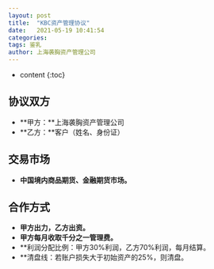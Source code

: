 ```yaml
---
layout: post
title:  "KBC资产管理协议"
date:   2021-05-19 10:41:54
categories: 
tags: 鉴乳
author: 上海袭胸资产管理公司
---
```


* content
{:toc}

## 协议双方
* **甲方：**上海袭胸资产管理公司
* **乙方：**客户（姓名、身份证）

## 交易市场
* **中国境内商品期货、金融期货市场。**

## 合作方式
* **甲方出力，乙方出资。**
* **甲方每月收取千分之一管理费。**
* **利润分配比例：甲方30%利润，乙方70%利润，每月结算。
* **清盘线：若账户损失大于初始资产的25%，则清盘。
